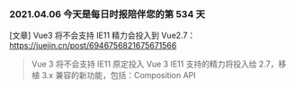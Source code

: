 ### 2021.04.06 今天是每日时报陪伴您的第 534 天

[文章] Vue3 将不会支持 IE11 精力会投入到 Vue2.7：<https://juejin.cn/post/6946756821675671566>

> Vue 3 将不会支持 IE11 原定投入 Vue 3 IE11 支持的精力将投入给 2.7，移植 3.x 兼容的新功能，包括：Composition API<script setup> 以及其它新的单文件组件特性 emits 选项 TS 类型改进 Vite 官方整合

[文章] Worktile 前端工程化之路：<https://mp.weixin.qq.com/s/yQoP8-9wCngnPNHrUNHT2Q>

> 国内少有的 angularjs 运用较好的公司
